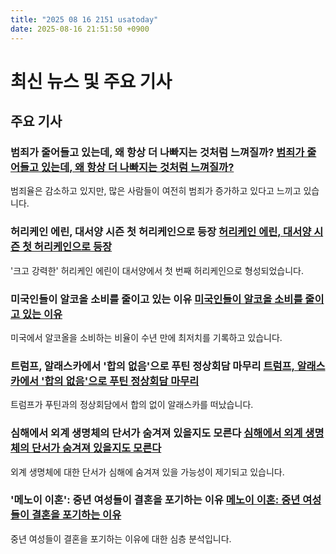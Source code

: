 ```yaml
---
title: "2025 08 16 2151 usatoday"
date: 2025-08-16 21:51:50 +0900
---
```


# 최신 뉴스 및 주요 기사

## 주요 기사

### 범죄가 줄어들고 있는데, 왜 항상 더 나빠지는 것처럼 느껴질까? [범죄가 줄어들고 있는데, 왜 항상 더 나빠지는 것처럼 느껴질까?](https://www.usatoday.com/story/news/nation/2025/08/16/americans-think-crime-increasing/85644374007/)
범죄율은 감소하고 있지만, 많은 사람들이 여전히 범죄가 증가하고 있다고 느끼고 있습니다.

### 허리케인 에린, 대서양 시즌 첫 허리케인으로 등장 [허리케인 에린, 대서양 시즌 첫 허리케인으로 등장](https://www.usatoday.com/story/news/weather/2025/08/15/hurricane-erin-forms-atlantic/85623980007/)
'크고 강력한' 허리케인 에린이 대서양에서 첫 번째 허리케인으로 형성되었습니다.

### 미국인들이 알코올 소비를 줄이고 있는 이유 [미국인들이 알코올 소비를 줄이고 있는 이유](https://www.usatoday.com/story/graphics/2025/08/16/american-drinking-less-alcohol-why/85672840007/)
미국에서 알코올을 소비하는 비율이 수년 만에 최저치를 기록하고 있습니다.

### 트럼프, 알래스카에서 '합의 없음'으로 푸틴 정상회담 마무리 [트럼프, 알래스카에서 '합의 없음'으로 푸틴 정상회담 마무리](https://www.usatoday.com/story/news/world/2025/08/15/donald-trump-vladimir-putin-alaska-summit-takeaways-ceasefire/85680560007/)
트럼프가 푸틴과의 정상회담에서 합의 없이 알래스카를 떠났습니다.

### 심해에서 외계 생명체의 단서가 숨겨져 있을지도 모른다 [심해에서 외계 생명체의 단서가 숨겨져 있을지도 모른다](https://www.usatoday.com/story/news/nation/2025/08/16/extraterrestrial-life-may-be-hiding-deep-in-the-ocean/85658915007/)
외계 생명체에 대한 단서가 심해에 숨겨져 있을 가능성이 제기되고 있습니다.

### '메노이 이혼': 중년 여성들이 결혼을 포기하는 이유 [메노이 이혼: 중년 여성들이 결혼을 포기하는 이유](https://www.usatoday.com/story/life/health-wellness/2025/08/14/divorce-women-perimenopause-menopause/85622804007/)
중년 여성들이 결혼을 포기하는 이유에 대한 심층 분석입니다.